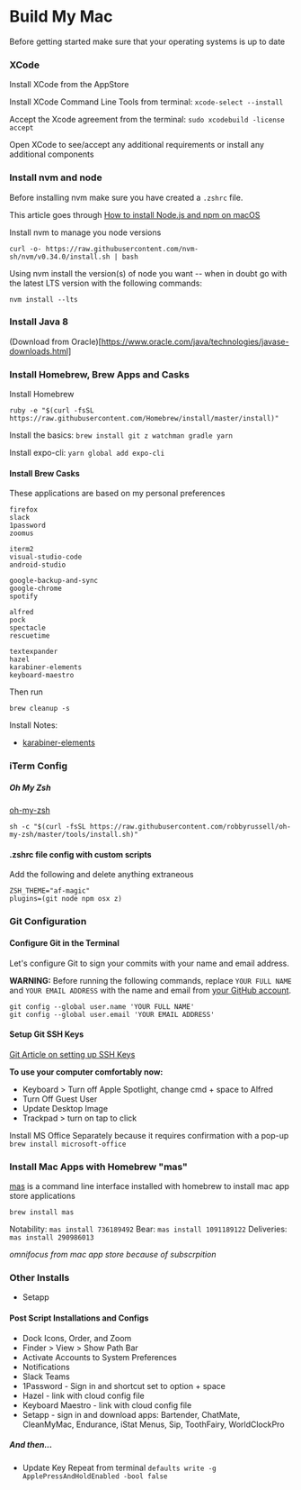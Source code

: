 # Build My Mac

Before getting started make sure that your operating systems is up to date
### XCode

Install XCode from the AppStore

Install XCode Command Line Tools from terminal: `xcode-select --install`

Accept the Xcode agreement from the terminal: `sudo xcodebuild -license accept`

Open XCode to see/accept any additional requirements or install any additional components


### Install nvm and node

Before installing nvm make sure you have created a `.zshrc` file. 

This article goes through [How to install Node.js and npm on macOS](https://www.newline.co/@Adele/how-to-install-nodejs-and-npm-on-macos--22782681)


Install nvm to manage you node versions
```
curl -o- https://raw.githubusercontent.com/nvm-sh/nvm/v0.34.0/install.sh | bash
```

Using nvm install the version(s) of node you want -- when in doubt go with the latest LTS version with the following commands:

```
nvm install --lts
```


### Install Java 8 
(Download from Oracle)[https://www.oracle.com/java/technologies/javase-downloads.html]


### Install Homebrew, Brew Apps and Casks

Install Homebrew
```
ruby -e "$(curl -fsSL https://raw.githubusercontent.com/Homebrew/install/master/install)"
```

Install the basics: `brew install git z watchman gradle yarn`

Install expo-cli: `yarn global add expo-cli`


#### Install Brew Casks
These applications are based on my personal preferences

```brew install
firefox
slack
1password
zoomus

iterm2
visual-studio-code
android-studio

google-backup-and-sync
google-chrome
spotify

alfred
pock
spectacle
rescuetime

textexpander
hazel
karabiner-elements
keyboard-maestro
```

Then run
```
brew cleanup -s
```


Install Notes: 
- [karabiner-elements](https://karabiner-elements.pqrs.org/docs/getting-started/installation/)


### iTerm Config

##### Oh My Zsh
[oh-my-zsh](https://github.com/robbyrussell/oh-my-zsh)

```
sh -c "$(curl -fsSL https://raw.githubusercontent.com/robbyrussell/oh-my-zsh/master/tools/install.sh)"
```

#### .zshrc file config with custom scripts
Add the following and delete anything extraneous

```
ZSH_THEME="af-magic"
plugins=(git node npm osx z)
```

### Git Configuration
#### Configure Git in the Terminal
Let's configure Git to sign your commits with your name and email address.

**WARNING:** Before running the following commands, replace `YOUR FULL NAME` and `YOUR EMAIL ADDRESS` with the name and email from [your GitHub account](https://github.com/settings/profile).

```
git config --global user.name 'YOUR FULL NAME'
git config --global user.email 'YOUR EMAIL ADDRESS'
```

#### Setup Git SSH Keys
[Git Article on setting up SSH Keys](https://help.github.com/articles/connecting-to-github-with-ssh/)


**To use your computer comfortably now:**
- Keyboard > Turn off Apple Spotlight, change cmd + space to Alfred
- Turn Off Guest User
- Update Desktop Image
- Trackpad > turn on tap to click


Install MS Office Separately because it requires confirmation with a pop-up
`brew install microsoft-office`


### Install Mac Apps with Homebrew "mas"
[mas](https://github.com/mas-cli/mas) is a command line interface installed with homebrew to install mac app store applications 

```brew install mas```

Notability: `mas install 736189492`
Bear: `mas install 1091189122`
Deliveries: `mas install 290986013`

*omnifocus from mac app store because of subscrpition*

### Other Installs
- Setapp

#### Post Script Installations and Configs
- Dock Icons, Order, and Zoom
- Finder > View > Show Path Bar
- Activate Accounts to System Preferences
- Notifications
- Slack Teams
- 1Password - Sign in and shortcut set to option + space
- Hazel - link with cloud config file
- Keyboard Maestro - link with cloud config file
- Setapp - sign in and download apps: Bartender, ChatMate, CleanMyMac, Endurance, iStat Menus, Sip, ToothFairy, WorldClockPro

##### And then...

- Update Key Repeat from terminal ```defaults write -g ApplePressAndHoldEnabled -bool false```

